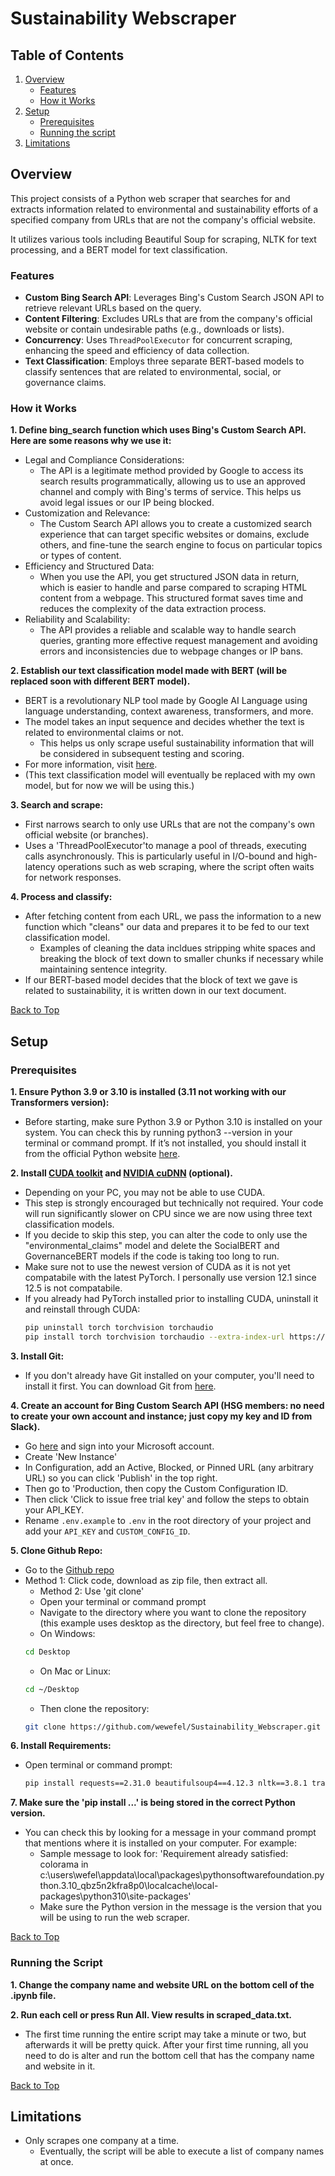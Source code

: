 <a name="top"></a>

# Sustainability Webscraper

## Table of Contents
1. [Overview](#overview)
   - [Features](#features)
   - [How it Works](#how-it-works)
2. [Setup](#setup)
   - [Prerequisites](#prerequisites)
   - [Running the script](#running-the-script)
3. [Limitations](#limitations)


## Overview
This project consists of a Python web scraper that searches for and extracts information related to environmental and sustainability efforts of a specified company from URLs that are not the company's official website.  
  
It utilizes various tools including Beautiful Soup for scraping, NLTK for text processing, and a BERT model for text classification.

### Features
- **Custom Bing Search API**: Leverages Bing's Custom Search JSON API to retrieve relevant URLs based on the query.
- **Content Filtering**: Excludes URLs that are from the company's official website or contain undesirable paths (e.g., downloads or lists).
- **Concurrency**: Uses `ThreadPoolExecutor` for concurrent scraping, enhancing the speed and efficiency of data collection.
- **Text Classification**: Employs three separate BERT-based models to classify sentences that are related to environmental, social, or governance claims.



### How it Works


**1. Define bing_search function which uses Bing's Custom Search API. Here are some reasons why we use it:**
   * Legal and Compliance Considerations:
     * The API is a legitimate method provided by Google to access its search results programmatically, allowing us to use an approved channel and comply with Bing's terms of service. This helps us avoid legal issues or our IP being blocked.
   * Customization and Relevance:
     * The Custom Search API allows you to create a customized search experience that can target specific websites or domains, exclude others, and fine-tune the search engine to focus on particular topics or types of content.
   * Efficiency and Structured Data:
     * When you use the API, you get structured JSON data in return, which is easier to handle and parse compared to scraping HTML content from a webpage. This structured format saves time and reduces the complexity of the data extraction process.
   * Reliability and Scalability:
     * The API provides a reliable and scalable way to handle search queries, granting more effective request management and avoiding errors and inconsistencies due to webpage changes or IP bans.
  
**2. Establish our text classification model made with BERT (will be replaced soon with different BERT model).**
   * BERT is a revolutionary NLP tool made by Google AI Language using language understanding, context awareness, transformers, and more.
   * The model takes an input sequence and decides whether the text is related to environmental claims or not.
     * This helps us only scrape useful sustainability information that will be considered in subsequent testing and scoring.
   * For more information, visit [here](https://huggingface.co/Vinoth24/environmental_claims).
   * (This text classification model will eventually be replaced with my own model, but for now we will be using this.)
  
**3. Search and scrape:**
   * First narrows search to only use URLs that are not the company's own official website (or branches).
   * Uses a 'ThreadPoolExecutor'to manage a pool of threads, executing calls asynchronously. This is particularly useful in I/O-bound and high-latency operations such as web scraping, where the script often waits for network responses.
  
**4. Process and classify:**
   * After fetching content from each URL, we pass the information to a new function which "cleans" our data and prepares it to be fed to our text classification model.
     * Examples of cleaning the data incldues stripping white spaces and breaking the block of text down to smaller chunks if necessary while maintaining sentence integrity.
   * If our BERT-based model decides that the block of text we gave is related to sustainability, it is written down in our text document.

[Back to Top](#top)

<!-- GETTING STARTED -->
## Setup

### Prerequisites

**1. Ensure Python 3.9 or 3.10 is installed (3.11 not working with our Transformers version):**
* Before starting, make sure Python 3.9 or Python 3.10 is installed on your system. You can check this by running python3 --version in your terminal or command prompt. If it’s not installed, you should install it from the official Python website [here](https://www.python.org/downloads).

**2. Install [CUDA toolkit](https://developer.nvidia.com/cuda-12-1-0-download-archive) and [NVIDIA cuDNN](https://developer.nvidia.com/cudnn) (optional).**
* Depending on your PC, you may not be able to use CUDA.
* This step is strongly encouraged but technically not required. Your code will run significantly slower on CPU since we are now using three text classification models.
* If you decide to skip this step, you can alter the code to only use the "environmental_claims" model and delete the SocialBERT and GovernanceBERT models if the code is taking too long to run.
* Make sure not to use the newest version of CUDA as it is not yet compatabile with the latest PyTorch. I personally use version 12.1 since 12.5 is not compatabile.
* If you already had PyTorch installed prior to installing CUDA, uninstall it and reinstall through CUDA:
  ``` sh
  pip uninstall torch torchvision torchaudio
  pip install torch torchvision torchaudio --extra-index-url https://download.pytorch.org/whl/cu121
  ```

**3. Install Git:**
* If you don't already have Git installed on your computer, you'll need to install it first. You can download Git from [here](https://git-scm.com/).

**4. Create an account for Bing Custom Search API (HSG members: no need to create your own account and instance; just copy my key and ID from Slack).**
* Go [here](https://www.microsoft.com/en-us/bing/apis/bing-custom-search-api) and sign into your Microsoft account.
* Create 'New Instance'
* In Configuration, add an Active, Blocked, or Pinned URL (any arbitrary URL) so you can click 'Publish' in the top right.
* Then go to 'Production, then copy the Custom Configuration ID.
* Then click 'Click to issue free trial key' and follow the steps to obtain your API_KEY.
* Rename `.env.example` to `.env` in the root directory of your project and add your `API_KEY` and `CUSTOM_CONFIG_ID`.

**5. Clone Github Repo:**
* Go to the [Github repo](https://github.com/wewefel/Sustainability_Webscraper)
* Method 1: Click code, download as zip file, then extract all.
  * Method 2: Use 'git clone'
  * Open your terminal or command prompt
  * Navigate to the directory where you want to clone the repository (this example uses desktop as the directory, but feel free to change).  
  * On Windows:
   ``` sh
   cd Desktop
   ```
  * On Mac or Linux:
   ``` sh
   cd ~/Desktop
   ```
  * Then clone the repository:
   ``` sh
   git clone https://github.com/wewefel/Sustainability_Webscraper.git
   ```
**6. Install Requirements:**
* Open terminal or command prompt:
  ``` sh
  pip install requests==2.31.0 beautifulsoup4==4.12.3 nltk==3.8.1 transformers==4.38.2 python-dotenv==1.0.1 happytransformer==2.1.0
  ```
**7. Make sure the 'pip install ...' is being stored in the correct Python version.**
* You can check this by looking for a message in your command prompt that mentions where it is installed on your computer. For example:
  * Sample message to look for: 'Requirement already satisfied: colorama in c:\users\wefel\appdata\local\packages\pythonsoftwarefoundation.python.3.10_qbz5n2kfra8p0\localcache\local-packages\python310\site-packages'
  * Make sure the Python version in the message is the version that you will be using to run the web scraper.

[Back to Top](#top)


### Running the Script

**1. Change the company name and website URL on the bottom cell of the .ipynb file.**

**2. Run each cell or press Run All. View results in scraped_data.txt.**
* The first time running the entire script may take a minute or two, but afterwards it will be pretty quick. After your first time running, all you need to do is alter and run the bottom cell that has the company name and website in it.

[Back to Top](#top)

## Limitations

* Only scrapes one company at a time.
  * Eventually, the script will be able to execute a list of company names at once.
